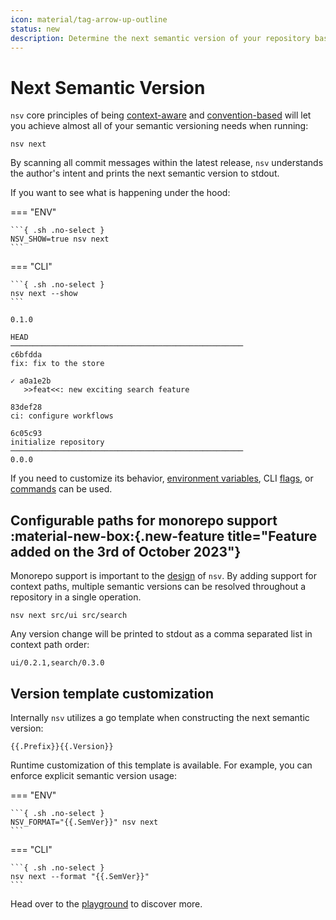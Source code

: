 ```yaml
---
icon: material/tag-arrow-up-outline
status: new
description: Determine the next semantic version of your repository based on its history
---
```


# Next Semantic Version

`nsv` core principles of being <u>context-aware</u> and <u>convention-based</u> will let you achieve almost all of your semantic versioning needs when running:

```{ .sh .no-select }
nsv next
```

By scanning all commit messages within the latest release, `nsv` understands the author's intent and prints the next semantic version to stdout.

If you want to see what is happening under the hood:

=== "ENV"

    ```{ .sh .no-select }
    NSV_SHOW=true nsv next
    ```

=== "CLI"

    ```{ .sh .no-select }
    nsv next --show
    ```

```{ .text .no-select .no-copy }
0.1.0

HEAD
────────────────────────────────────────────────────
c6bfdda
fix: fix to the store

✓ a0a1e2b
   >>feat<<: new exciting search feature

83def28
ci: configure workflows

6c05c93
initialize repository
────────────────────────────────────────────────────
0.0.0
```

If you need to customize its behavior, [environment variables](./reference/env-vars.md), CLI [flags](./reference/cli/nsv-next.md), or [commands](./commands.md) can be used.

## Configurable paths for monorepo support :material-new-box:{.new-feature title="Feature added on the 3rd of October 2023"}

Monorepo support is important to the [design](./monorepos.md) of `nsv`. By adding support for context paths, multiple semantic versions can be resolved throughout a repository in a single operation.

```{ .sh .no-select }
nsv next src/ui src/search
```

Any version change will be printed to stdout as a comma separated list in context path order:

```{ .text .no-select .no-copy }
ui/0.2.1,search/0.3.0
```

## Version template customization

Internally `nsv` utilizes a go template when constructing the next semantic version:

```{ .sh .no-select }
{{.Prefix}}{{.Version}}
```

Runtime customization of this template is available. For example, you can enforce explicit semantic version usage:

=== "ENV"

    ```{ .sh .no-select }
    NSV_FORMAT="{{.SemVer}}" nsv next
    ```

=== "CLI"

    ```{ .sh .no-select }
    nsv next --format "{{.SemVer}}"
    ```

Head over to the [playground](./playground.md) to discover more.
